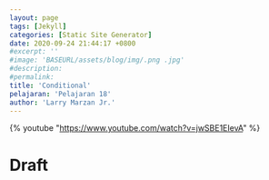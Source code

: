 ```yaml
---
layout: page
tags: [Jekyll]
categories: [Static Site Generator]
date: 2020-09-24 21:44:17 +0800
#excerpt: ''
#image: 'BASEURL/assets/blog/img/.png .jpg'
#description: 
#permalink: 
title: 'Conditional'
pelajaran: 'Pelajaran 18'
author: 'Larry Marzan Jr.'
---
```

{% youtube "https://www.youtube.com/watch?v=jwSBE1EIevA" %}

# Draft
<!-- 
https://www.mikedane.com/static-site-generators/jekyll/
Checklist Draft File created:
*1 Jekyll
*2 ArchLinux Installation
*3 Windows Installation
*4 Mac Installation
*5 Creating A Site
*6 Front Matter
*7 Writing Posts
*8 Writing Drafts
*9 Creating Pages
*10 Permalink
*11 Front Matter Defaults
*12 Plugins
*13 Themes
*14 Templates
*15 Variables
*16 Includes
*17 Looping Through Pages
*18 Conditionals
19 Data Files
20 Static Files
21 Deploying To Github Pages
 -->